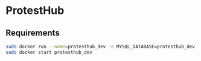 ProtestHub
==========

## Requirements
```bash
sudo docker run --name=protesthub_dev -e MYSQL_DATABASE=protesthub_dev -e MYSQL_USER=protesthub_dev -e MYSQL_PASSWORD=test -e MYSQL_ROOT_PASSWORD=toor -p 3306:3306 -d mariadb
sudo docker start protesthub_dev
```
